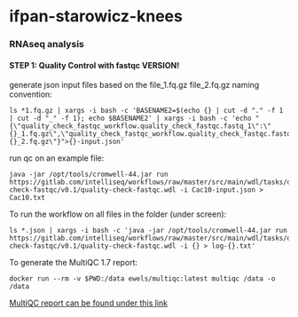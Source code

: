 # ifpan-starowicz-knees
### RNAseq analysis

#### STEP 1: Quality Control with fastqc VERSION!

generate json input files based on the file_1.fq.gz file_2.fq.gz naming convention:

```
ls *1.fq.gz | xargs -i bash -c 'BASENAME2=$(echo {} | cut -d "." -f 1 | cut -d "_" -f 1); echo $BASENAME2' | xargs -i bash -c 'echo "{\"quality_check_fastqc_workflow.quality_check_fastqc.fastq_1\":\"{}_1.fq.gz\",\"quality_check_fastqc_workflow.quality_check_fastqc.fastq_2\":\"{}_2.fq.gz\"}">{}-input.json'
```

run qc on an example file:

```
java -jar /opt/tools/cromwell-44.jar run https://gitlab.com/intelliseq/workflows/raw/master/src/main/wdl/tasks/quality-check-fastqc/v0.1/quality-check-fastqc.wdl -i Cac10-input.json > Cac10.txt
```

To run the workflow on all files in the folder (under screen):

```
ls *.json | xargs -i bash -c 'java -jar /opt/tools/cromwell-44.jar run https://gitlab.com/intelliseq/workflows/raw/master/src/main/wdl/tasks/quality-check-fastqc/v0.1/quality-check-fastqc.wdl -i {} > log-{}.txt'
```
To generate the MultiQC 1.7 report:

```
docker run --rm -v $PWD:/data ewels/multiqc:latest multiqc /data -o /data
```
[MultiQC report can be found under this link](http://149.156.177.112/projects/ifpan-starowicz-knees/fq/multiqc_report.html#fastqc)
